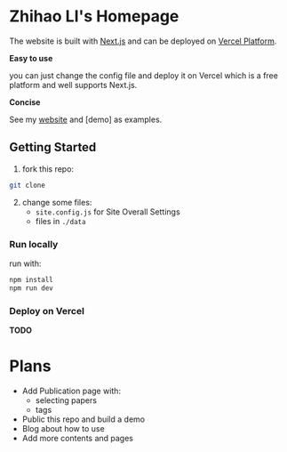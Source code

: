 # Zhihao LI's Homepage

The website is built with [Next.js](https://nextjs.org/) and can be deployed on [Vercel Platform](https://vercel.com/new?utm_medium=default-template&filter=next.js&utm_source=create-next-app&utm_campaign=create-next-app-readme).

**Easy to use**

you can just change the config file and deploy it on Vercel which is a free platform and well supports Next.js.

**Concise**

See my [website](https://lizhihao.me) and [demo] as examples.

## Getting Started

1. fork this repo:

```bash
git clone 
```

2. change some files:
   - `site.config.js`  for Site Overall Settings
   - files in `./data`

### Run locally

run with:

```bash
npm install
npm run dev
```

### Deploy on Vercel
**TODO**


# Plans

- Add Publication page with:
  - selecting papers
  - tags
- Public this repo and build a demo
- Blog about how to use
- Add more contents and pages


